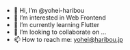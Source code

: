 - 👋 Hi, I’m @yohei-haribou
- 👀 I’m interested in Web Frontend
- 🌱 I’m currently learning Flutter
- 💞️ I’m looking to collaborate on ...
- 📫 How to reach me: yohei@haribou.jp

<!---
yohei-haribou/yohei-haribou is a ✨ special ✨ repository because its `README.md` (this file) appears on your GitHub profile.
You can click the Preview link to take a look at your changes.
--->
